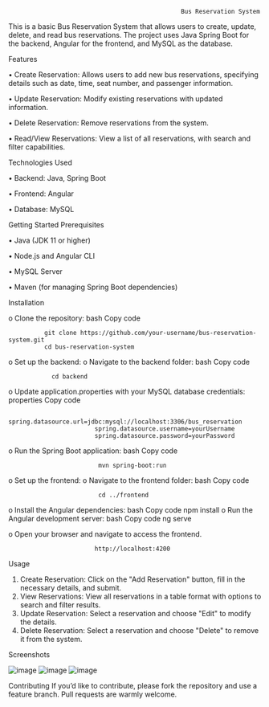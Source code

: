                                                     Bus Reservation System


This is a basic Bus Reservation System that allows users to create, update, delete, and read bus reservations. The project uses Java Spring Boot for the backend, Angular for the frontend, and MySQL as the database.


Features

   • Create Reservation: Allows users to add new bus reservations, specifying details such as date, time, seat number, and passenger information.

   • Update Reservation: Modify existing reservations with updated information.

  •	Delete Reservation: Remove reservations from the system.

  •	Read/View Reservations: View a list of all reservations, with search and filter capabilities.

Technologies Used

  •	Backend: Java, Spring Boot

  •	Frontend: Angular

  •	Database: MySQL



Getting Started Prerequisites

•	Java (JDK 11 or higher)

•	Node.js and Angular CLI

•	MySQL Server

•	Maven (for managing Spring Boot dependencies)



Installation

o Clone the repository:
bash
Copy code

              git clone https://github.com/your-username/bus-reservation-system.git
  	          cd bus-reservation-system


o	Set up the backend:
o	Navigate to the backend folder:
bash
Copy code

                cd backend


o	Update application.properties with your MySQL database credentials:
properties
Copy code

                            spring.datasource.url=jdbc:mysql://localhost:3306/bus_reservation
                            spring.datasource.username=yourUsername
                            spring.datasource.password=yourPassword

o	Run the Spring Boot application:
bash
Copy code

                             mvn spring-boot:run


o	Set up the frontend:
o	Navigate to the frontend folder:
bash
Copy code
 
                             cd ../frontend
o	Install the Angular dependencies:
bash
Copy code
                        npm install
o	Run the Angular development server:
bash
Copy code
                        ng serve


o	Open your browser and navigate to access the frontend.

                            http://localhost:4200 
                 
Usage
1.	Create Reservation: Click on the "Add Reservation" button, fill in the necessary details, and submit.
2.	View Reservations: View all reservations in a table format with options to search and filter results.
3.	Update Reservation: Select a reservation and choose "Edit" to modify the details.
4.	Delete Reservation: Select a reservation and choose "Delete" to remove it from the system.


Screenshots



![image](https://github.com/user-attachments/assets/b950f29c-1adf-469f-b8cf-ae0b7ebde576)
![image](https://github.com/user-attachments/assets/011a753c-aea0-43b7-ba61-f6bb785c8dc7)
![image](https://github.com/user-attachments/assets/e7ba2021-bfdf-4f27-880a-9e2ea48a073d)



Contributing
If you’d like to contribute, please fork the repository and use a feature branch. Pull requests are warmly welcome.


